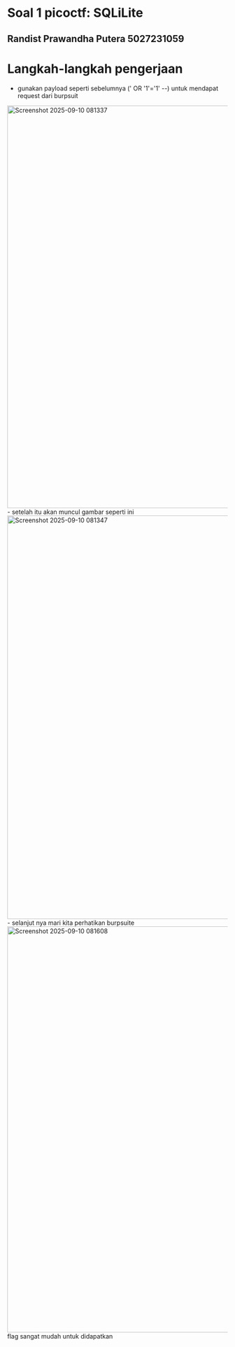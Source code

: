 # Soal 1 picoctf: SQLiLite

## Randist Prawandha Putera 5027231059

# Langkah-langkah pengerjaan
- gunakan payload seperti sebelumnya (' OR '1'='1' --) untuk mendapat request dari burpsuit
<img width="1079" height="920" alt="Screenshot 2025-09-10 081337" src="https://github.com/user-attachments/assets/8c1f5294-08a5-4c20-8cef-29153a0e5001" />
- setelah itu akan muncul gambar seperti ini
<img width="1079" height="922" alt="Screenshot 2025-09-10 081347" src="https://github.com/user-attachments/assets/34d7f736-c2a5-4611-b5eb-528bffc30ef0" />
- selanjut nya mari kita perhatikan burpsuite
<img width="1079" height="928" alt="Screenshot 2025-09-10 081608" src="https://github.com/user-attachments/assets/a9d0e6bd-7ab6-4435-bd59-29bada68276f" />
flag sangat mudah untuk didapatkan
